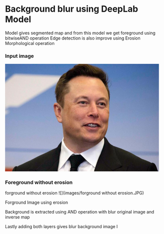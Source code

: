 # Background blur using DeepLab Model

Model gives segmented map and from this model we get foreground using bitwiseAND operation
Edge detection is also improve using Erosion Morphological operation 
### Input image
![](images/1.JPG)


### Foreground without erosion 
forground without erosion 
![](images/forground without erosion.JPG)








Forground Image using erosion

 
Background is extracted using AND operation with blur original image and inverse map 

 
Lastly adding both layers gives blur background image                            I
  
